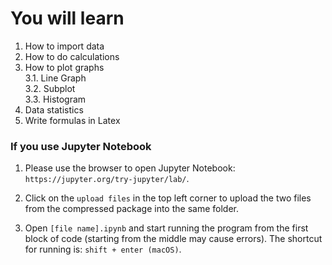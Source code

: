 # You will learn

1. How to import data
2. How to do calculations
3. How to plot graphs \
3.1. Line Graph \
3.2. Subplot \
3.3. Histogram
4. Data statistics
5. Write formulas in Latex

### If you use Jupyter Notebook
1. Please use the browser to open Jupyter Notebook: `https://jupyter.org/try-jupyter/lab/`.

2. Click on the `upload files` in the top left corner to upload the two files from the
compressed package into the same folder.

3. Open `[file name].ipynb` and start running the program from the first block of code (starting from the middle may cause errors). The shortcut for running is: `shift + enter (macOS)`.
